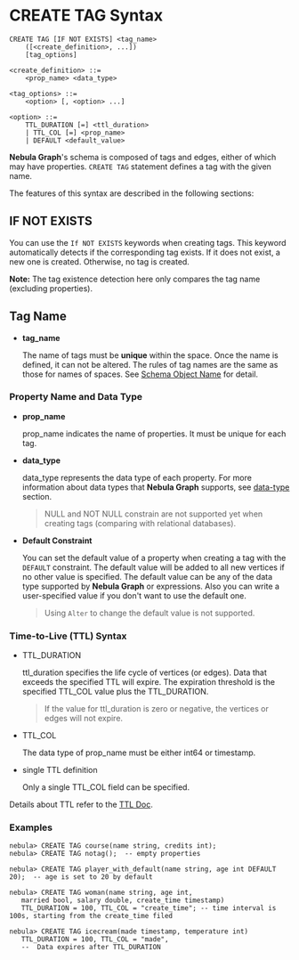 # CREATE TAG Syntax

```ngql
CREATE TAG [IF NOT EXISTS] <tag_name>
    ([<create_definition>, ...])
    [tag_options]

<create_definition> ::=
    <prop_name> <data_type>

<tag_options> ::=
    <option> [, <option> ...]

<option> ::=
    TTL_DURATION [=] <ttl_duration>
    | TTL_COL [=] <prop_name>
    | DEFAULT <default_value>
```

**Nebula Graph**'s schema is composed of tags and edges, either of which may have properties. `CREATE TAG` statement defines a tag with the given name.

The features of this syntax are described in the following sections:

## IF NOT EXISTS

You can use the `If NOT EXISTS` keywords when creating tags. This keyword automatically detects if the corresponding tag exists. If it does not exist, a new one is created. Otherwise, no tag is created.

**Note:** The tag existence detection here only compares the tag name (excluding properties).

## Tag Name

* **tag_name**

    The name of tags must be **unique** within the space. Once the name is defined, it can not be altered. The rules of tag names are the same as those for names of spaces. See [Schema Object Name](../../3.language-structure/schema-object-names.md) for detail.

### Property Name and Data Type

* **prop_name**

    prop_name indicates the name of properties. It must be unique for each tag.

* **data_type**

    data_type represents the data type of each property. For more information about data types that **Nebula Graph** supports, see [data-type](../../1.data-types/data-types.md) section.

    > NULL and NOT NULL constrain are not supported yet when creating tags (comparing with relational databases).

* **Default Constraint**

    You can set the default value of a property when creating a tag with the `DEFAULT` constraint. The default value will be added to all new vertices if no other value is specified. The default value can be any of the data type supported by  **Nebula Graph** or  expressions. Also you can write a user-specified value if you don't want to use the default one.

    > Using `Alter` to change the default value is not supported.

    <!-- > Since it's so error-prone to modify the default value with new one, using `Alter` to change the default value is not supported. -->

### Time-to-Live (TTL) Syntax

* TTL_DURATION

    ttl_duration specifies the life cycle of vertices (or edges). Data that exceeds the specified TTL will expire. The expiration threshold is the specified TTL_COL value plus the TTL_DURATION.

    > If the value for ttl_duration is zero or negative, the vertices or edges will not expire.

* TTL_COL

    The data type of prop_name must be either int64 or timestamp.

* single TTL definition

    Only a single TTL_COL field can be specified.

Details about TTL refer to the [TTL Doc](TTL.md).

### Examples

```ngql
nebula> CREATE TAG course(name string, credits int);
nebula> CREATE TAG notag();  -- empty properties

nebula> CREATE TAG player_with_default(name string, age int DEFAULT 20);  -- age is set to 20 by default
```

```ngql
nebula> CREATE TAG woman(name string, age int,
   married bool, salary double, create_time timestamp)
   TTL_DURATION = 100, TTL_COL = "create_time"; -- time interval is 100s, starting from the create_time filed

nebula> CREATE TAG icecream(made timestamp, temperature int)
   TTL_DURATION = 100, TTL_COL = "made",
   --  Data expires after TTL_DURATION
```
